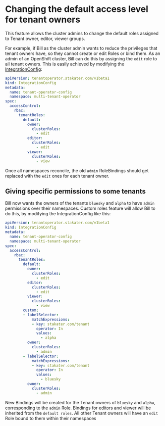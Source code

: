 # Changing the default access level for tenant owners

This feature allows the cluster admins to change the default roles assigned to Tenant owner, editor, viewer groups.

For example, if Bill as the cluster admin wants to reduce the privileges that tenant owners have, so they cannot create or edit Roles or bind them. As an admin of an OpenShift cluster, Bill can do this by assigning the `edit` role to all tenant owners. This is easily achieved by modifying the [IntegrationConfig](../how-to-guides/integration-config.md):

```yaml
apiVersion: tenantoperator.stakater.com/v1beta1
kind: IntegrationConfig
metadata:
  name: tenant-operator-config
  namespace: multi-tenant-operator
spec:
  accessControl:
    rbac:
      tenantRoles:
        default:
          owner:
            clusterRoles:
              - edit
          editor:
            clusterRoles:
              - edit
          viewer:
            clusterRoles:
              - view
```

Once all namespaces reconcile, the old `admin` RoleBindings should get replaced with the `edit` ones for each tenant owner.

## Giving specific permissions to some tenants

Bill now wants the owners of the tenants `bluesky` and `alpha` to have `admin` permissions over their namespaces. Custom roles feature will allow Bill to do this, by modifying the IntegrationConfig like this:

```yaml
apiVersion: tenantoperator.stakater.com/v1beta1
kind: IntegrationConfig
metadata:
  name: tenant-operator-config
  namespace: multi-tenant-operator
spec:
  accessControl:
    rbac:
      tenantRoles:
        default:
          owner:
            clusterRoles:
              - edit
          editor:
            clusterRoles:
              - edit
          viewer:
            clusterRoles:
              - view
        custom:
        - labelSelector:
            matchExpressions:
            - key: stakater.com/tenant
              operator: In
              values:
                - alpha
          owner:
            clusterRoles:
              - admin
        - labelSelector:
            matchExpressions:
            - key: stakater.com/tenant
              operator: In
              values:
                - bluesky
          owner:
            clusterRoles:
              - admin
```

New Bindings will be created for the Tenant owners of `bluesky` and `alpha`, corresponding to the `admin` Role. Bindings for editors and viewer will be inherited from the `default roles`. All other Tenant owners will have an `edit` Role bound to them within their namespaces
